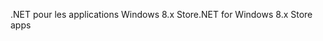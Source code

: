 <span data-ttu-id="7674a-101">.NET pour les applications Windows 8.x Store</span><span class="sxs-lookup"><span data-stu-id="7674a-101">.NET for Windows 8.x Store apps</span></span>